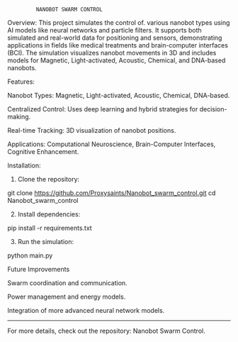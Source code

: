 
             NANOBOT SWARM CONTROL

Overview:
   This project simulates the control of.
various nanobot types using AI models like neural networks and particle filters. It supports both simulated and real-world data for positioning and sensors, demonstrating applications in fields like medical treatments and brain-computer interfaces (BCI). The simulation visualizes nanobot movements in 3D and includes models for Magnetic, Light-activated, Acoustic, Chemical, and DNA-based nanobots.



Features:

Nanobot Types: Magnetic, Light-activated, Acoustic, Chemical, DNA-based.

Centralized Control: Uses deep learning and hybrid strategies for decision-making.

Real-time Tracking: 3D visualization of nanobot positions.

Applications: Computational Neuroscience, Brain-Computer Interfaces, Cognitive Enhancement.



Installation:

1. Clone the repository:

git clone https://github.com/Proxysaints/Nanobot_swarm_control.git
cd Nanobot_swarm_control

2. Install dependencies:

pip install -r requirements.txt


3. Run the simulation:

python main.py



Future Improvements

Swarm coordination and communication.

Power management and energy models.

Integration of more advanced neural network models.



---

For more details, check out the repository: Nanobot Swarm Control.

